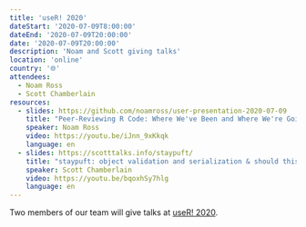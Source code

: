 ```yaml
---
title: 'useR! 2020'
dateStart: '2020-07-09T8:00:00'
dateEnd: '2020-07-09T20:00:00'
date: '2020-07-09T20:00:00'
description: 'Noam and Scott giving talks'
location: 'online'
country: '🌐'
attendees:
  - Noam Ross
  - Scott Chamberlain
resources:
  - slides: https://github.com/noamross/user-presentation-2020-07-09
    title: "Peer-Reviewing R Code: Where We've Been and Where We're Going at rOpenSci"
    speaker: Noam Ross
    video: https://youtu.be/iJnn_9xKkqk
    language: en
  - slides: https://scotttalks.info/staypuft/
    title: "staypuft: object validation and serialization & should this even be a package?"
    speaker: Scott Chamberlain
    video: https://youtu.be/bqoxhSy7hlg
    language: en
---
```


Two members of our team will give talks at [useR! 2020](https://user2020.r-project.org/).